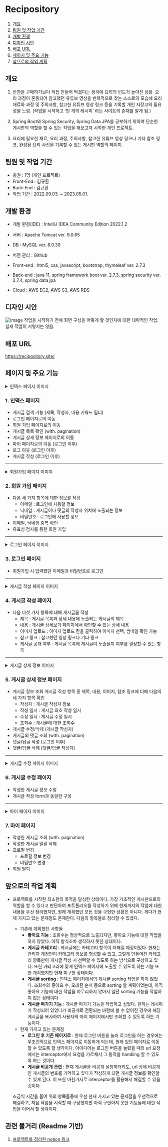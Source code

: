 # Recipository
1. [개요](#개요)
2. [팀원 및 작업 기간](#팀원-및-작업-기간)
3. [개발 환경](#개발-환경)
4. [디자인 시안](#디자인-시안)
5. [배포 URL](#배포-url)
6. [페이지 및 주요 기능](#페이지-및-주요-기능)
7. [앞으로의 작업 계획](#앞으로의-작업-계획)

## 개요
1. 반찬을 구매하기보다 직접 만들어 먹겠다는 생각에 요리의 빈도가 높아진 상황. 
요리 과정이 혼동되어 참고했던 유튜브 영상을 반복적으로 찾는 스스로의 모습에 요리 재료와 과정 및 주의사항, 참고한 유튜브 영상 링크 등을 기록할 개인 저장고의 필요성을 느낌.
(작업을 시작하고 ‘만 개의 레시피’ 라는 사이트의 존재를 알게 됨.)

2. Spring Boot와 Spring Security, Spring Data JPA를 공부하기 위하여 단순한 게시판의 역할을 할 수 있는 작업을 해보고자 시작한 개인 프로젝트.

3. 요리에 필요한 재료, 요리 과정, 주의사항, 참고한 유튜브 영상 링크나 기타 참조 링크, 완성된 요리 사진을 기록할 수 있는 게시판 역할의 페이지.

## 팀원 및 작업 기간
- 총원 : 1명 (개인 프로젝트)
- Front-End : 김규환
- Back-End : 김규환
- 작업 기간 : 2022.09.03. ~ 2023.05.01.

## 개발 환경
- 개발 환경(IDE) : IntelliJ IDEA Community Edition 2022.1.2

- 서버 : Apache Tomcat ver. 9.0.65

- DB : MySQL ver. 8.0.30

- 버전 관리 : Github

- Front-end : html5, css, javascript, bootstrap, thymeleaf ver. 2.7.3

- Back-end : java 11, spring framework boot ver. 2.7.3, 
                  spring security ver. 2.7.4, spring data jpa
                  
- Cloud : AWS EC2, AWS S3, AWS RDS

## 디자인 시안
![image](https://user-images.githubusercontent.com/83267231/223382195-ea7ceed6-9d15-4e06-9f46-649cd35f56dd.png)
작업을 시작하기 전에 화면 구성을 어떻게 할 것인지에 대한 대략적인 작업. 실제 작업이 저렇지는 않음.

## 배포 URL
https://recipository.site/

## 페이지 및 주요 기능
<details>
  <summary>인덱스 페이지 이미지</summary>
  <div markdown="1"> 
  
  ![image](https://user-images.githubusercontent.com/83267231/223384061-d43a7965-85e0-4762-a7a2-46383b48b379.png)
  ![image](https://user-images.githubusercontent.com/83267231/223385206-50205dfc-cd46-4b94-a509-fc613fc68de0.png)

  </div>
</details>

### 1. 인덱스 페이지
- 게시글 검색 기능 (제목, 작성자, 내용 키워드 필터)
- 로그인 페이지로의 이동
- 회원 가입 페이지로의 이동
- 게시글 목록 확인 (with. pagination)
- 게시글 상세 정보 페이지로의 이동
- 마이 페이지로의 이동 (로그인 이후)
- 로그 아웃 (로그인 이후)
- 게시글 작성 (로그인 이후)

---
<details>
  <summary>회원가입 페이지 이미지</summary>
  <div markdown="1"> 
  
  ![image](https://user-images.githubusercontent.com/83267231/223385852-a530c083-8a6e-458b-a2fb-93494316be2f.png)

  </div>
</details>

### 2. 회원 가입 페이지
- 다음 세 가지 항목에 대한 정보를 작성
    - 이메일 : 로그인에 사용할 정보
    - 닉네임 : 게시글이나 댓글의 작성자 위치에 노출되는 정보
    - 비밀번호 : 로그인에 사용할 정보
- 이메일, 닉네임 중복 확인
- 유효성 검사를 통한 회원 가입

---
<details>
  <summary>로그인 페이지 이미지</summary>
  <div markdown="1"> 
  
  ![image](https://user-images.githubusercontent.com/83267231/223386302-18217c67-1b61-4f07-9a1c-21a616496322.png)

  </div>
</details>

### 3. 로그인 페이지
- 회원가입 시 입력했던 이메일과 비밀번호로 로그인

---
<details>
  <summary>게시글 작성 페이지 이미지</summary>
  <div markdown="1"> 
  
  ![image](https://user-images.githubusercontent.com/83267231/223387574-dedf6c37-f7b3-4254-820d-5404b09f3ab7.png)

  </div>
</details>

### 4. 게시글 작성 페이지
- 다음 다섯 가지 항목에 대해 게시글을 작성
    - 제목 : 게시글 목록과 상세 내용에 노출되는 게시글의 제목
    - 내용 : 게시글 상세보기 페이지에서 확인할 수 있는 상세 내용
    - 이미지 업로드 : 이미지 업로드 칸을 클릭하여 이미지 선택, 썸네일 확인 가능
    - 참고 링크 : 참고했던 영상 링크나 기타 링크
    - 게시글 공개 여부 : 게시글 목록에 게시글이 노출될지 여부를 결정할 수 있는 항목
    
---
<details>
  <summary>게시글 상세 정보 이미지</summary>
  <div markdown="1"> 
  
  ![image](https://user-images.githubusercontent.com/83267231/223399582-cc4dbfcf-c5ec-4dc6-b992-d5e5ed7216e5.png)

  </div>
</details>

### 5. 게시글 상세 정보 페이지
- 게시글 정보 조회
    게시글 작성 항목 중 제목, 내용, 이미지, 참조 링크에 더해 다음의 네 가지 항목 확인  
    - 작성자 : 게시글 작성자 정보
    - 작성 일시 : 게시글 최초 작성 일시
    - 수정 일시 : 게시글 수정 일시
    - 조회수 : 게시글에 대한 조회수
- 게시글 수정/삭제 (게시글 작성자)
- 게시글의 댓글 조회 (with. pagination)
- 댓글/답글 작성 (로그인 이후)
- 댓글/답글 삭제 (댓글/답글 작성자)

---
<details>
  <summary>게시글 수정 페이지 이미지</summary>
  <div markdown="1"> 
  
  ![image](https://user-images.githubusercontent.com/83267231/223396845-1034e381-a72b-4dfc-9d8b-f077cd8b6afa.png)

  </div>
</details>

### 6. 게시글 수정 페이지
- 작성한 게시글 정보 수정
- 게시글 작성 form과 동일한 구성

---
<details>
  <summary>마이 페이지 이미지</summary>
  <div markdown="1"> 
  
  ![image](https://user-images.githubusercontent.com/83267231/223397779-5afa17d4-a2f6-457b-a61a-678406cc1b77.png)
  ![image](https://user-images.githubusercontent.com/83267231/223397920-0a381593-b39d-4efa-97fc-d4a5cc3a1c1b.png)
  ![image](https://user-images.githubusercontent.com/83267231/223398074-fad687cd-17c0-4e8f-bd5c-558cbb7493f7.png)
  ![image](https://user-images.githubusercontent.com/83267231/223398509-296036e3-3ce9-47c3-8746-984ece79f8d9.png)
  ![image](https://user-images.githubusercontent.com/83267231/223398528-19e66ec0-2afe-46ff-8a0b-4ee95acd8cd4.png)

  </div>
</details>

### 7. 마이 페이지
- 작성한 게시글 조회 (with. pagination)
- 작성한 게시글 일괄 삭제
- 프로필 변경
    - 프로필 정보 변경
    - 비밀번호 변경
- 회원 탈퇴

## 앞으로의 작업 계획
- 프로젝트를 시작한 최소한의 목적을 달성한 상태이다. 가장 기초적인 게시판으로의 역할을 할 수 있다고 판단하여 포트폴리오를 작성하기 위해 현재까지의 작업에 대한 내용을 우선 정리했지만, 원래 계획했던 모든 것을 구현한 상황은 아니다. 게다가 현재 가지고 있는 문제점도 존재한다. 다음의 항목들로 정리할 수 있겠다.
    - 기존에 계획했던 사항들
        - **좋아요 기능** : 조회수는 정상적으로 노출되지만, 좋아요 기능에 대한 작업을 하지 않았다. 아직 방식조차 생각하지 못한 상태이다.
        - **게시글 카테고리** : 게시글에는 카테고리 항목이 더해질 예정이었다. 현재는 관리자 계정만이 카테고리 정보를 형성할 수 있고, 그렇게 만들어진 카테고리 항목만이 게시글 작성 시 선택할 수 있도록 하는 방식으로 구상하고 있다. 또한 카테고리에 맞게 인덱스 페이지에 노출할 수 있도록 하는 기능 또한 계획했지만 현재 미구현 상태이다.
        - **게시글 sorting** : 인덱스 페이지에서의 게시글 sorting 작업을 하지 않았다. 조회수와 좋아요 수, 오래된 순서 등으로 sorting 할 계획이었는데, 아직 좋아요 기능에 대한 작업을 마무리하지 않아서 일단 sorting 기능을 작업하지 않은 상태이다.
        - **게시글 퍼가기 기능** : 게시글 퍼가기 기능을 작업하고 싶었다. 원하는 레시피가 작성되어 있었다가 비공개로 전환되는 바람에 볼 수 없어진 경우에 해당 게시글을 복사하여 사용자의 마이 페이지에서만 조회할 수 있도록 하는 기능이다.
    - 현재 가지고 있는 문제점
        - **로그인 후 기존 페이지로** : 현재 로그인 버튼을 눌러 로그인을 하는 경우에는 무조건적으로 인덱스 페이지로 이동하게 되는데, 원래 있던 페이지로 이동할 수 있도록 할 생각이다. 아이디어는 로그인 버튼을 눌렀을 때의 url 요청에서는 interceptor에서 요청을 가로채서 그 동작을 handling 할 수 있도록 하는 것이다.
        - **게시글 비공개 관련** : 현재 게시글을 비공개 설정하더라도, url 상에 비공개인 게시글의 번호를 기억하고 있다가 작성하게 되면 게시글 정보를 확인할 수 있게 된다. 이 또한 마찬가지로 interceptor를 활용해서 해결할 수 있을 것이다.
    
     조금씩 시간을 들여 위의 항목들중에 우선 현재 가지고 있는 문제점을 우선적으로 해결하고, 처음 작업을 시작할 때 구상했지만 아직 구현하지 못한 기능들에 대한 작업을 이어서 할 생각이다.

## 관련 볼거리 (Readme 기반)
1. [프로젝트를 정리한 notion 링크](https://alike-brook-60d.notion.site/Recipository-24b9a56c3b3c42c78da9e90512df59ef)
